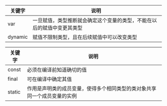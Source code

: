 |关键字|说明|
|----|----|
|var|一旦赋值，类型推断就会确定这个变量的类型，不能在以后的赋值中变更其类型|
|dynamic|赋值不限制类型，且在后续赋值中可以改变类型|

|关键字|说明|
|----|----|
|const|必须在编译前知道确切的值|
|final|可在编译中确定其值|
|static|作用是声明类的成员变量，使得多个相同类型的类对象共享同一个成员变量的实例|